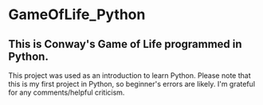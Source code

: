 # GameOfLife_Python
This is Conway's Game of Life programmed in Python.
----
This project was used as an introduction to learn Python. Please note that this is my first project in Python, so beginner's errors are likely. I'm grateful for any comments/helpful criticism.

